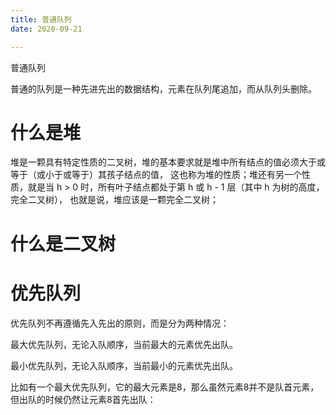 ```yaml
---
title: 普通队列
date: 2020-09-21

---
```


普通队列

普通的队列是一种先进先出的数据结构，元素在队列尾追加，而从队列头删除。

# 什么是堆

堆是一颗具有特定性质的二叉树，堆的基本要求就是堆中所有结点的值必须大于或等于（或小于或等于）其孩子结点的值，
这也称为堆的性质；堆还有另一个性质，就是当 h > 0 时，所有叶子结点都处于第 h 或 h - 1 层（其中 h 为树的高度，完全二叉树），
也就是说，堆应该是一颗完全二叉树；

# 什么是二叉树



# 优先队列

优先队列不再遵循先入先出的原则，而是分为两种情况：

最大优先队列，无论入队顺序，当前最大的元素优先出队。

最小优先队列，无论入队顺序，当前最小的元素优先出队。

比如有一个最大优先队列，它的最大元素是8，那么虽然元素8并不是队首元素，但出队的时候仍然让元素8首先出队：
